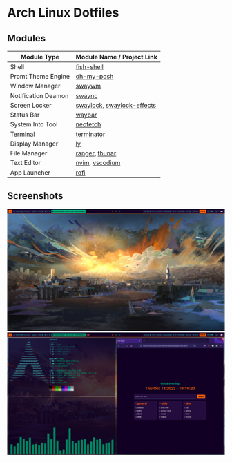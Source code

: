 # Arch Linux Dotfiles

## Modules 

|**Module Type**|**Module Name / Project Link**|      
|---------------|----------------| 
|Shell|[fish-shell](https://github.com/fish-shell/fish-shell)|
|Promt Theme Engine|[oh-my-posh](https://github.com/JanDeDobbeleer/oh-my-posh)|
|Window Manager|[swaywm](https://github.com/swaywm/sway)|
|Notification Deamon|[swaync](https://github.com/ErikReider/SwayNotificationCenter)|
|Screen Locker|[swaylock](https://github.com/swaywm/swaylock), [swaylock-effects](https://github.com/mortie/swaylock-effects)|
|Status Bar|[waybar](https://github.com/Alexays/Waybar)|
|System Into Tool|[neofetch](https://github.com/dylanaraps/neofetch)|
|Terminal|[terminator](https://github.com/gnome-terminator/terminator)|
|Display Manager|[ly](https://github.com/fairyglade/ly)|
|File Manager|[ranger](https://github.com/ranger/ranger), [thunar](https://github.com/xfce-mirror/thunar)|
|Text Editor|[nvim](https://github.com/neovim/neovim), [vscodium](https://github.com/VSCodium/vscodium)|
|App Launcher|[rofi](https://github.com/davatorium/rofi)|

<!---
- Shell : fish
- Promt Theme Engine : oh-my-posh
- Window Manager : swaywm
- Notification Daemon : swaync
- Screen Locker : swaylock +  swaylock-effects 
- Status Bar : waybar
- System Info Tool : neofetch
- Terminal : terminator
- Display Manager : ly
- File Manager : ranger
- Text Editor: Nvim / VSCodium
- Window Switcher/App Launcher : rofi
--->

## Screenshots

![image](/img/desktop1.png)
![image](/img/desktop2.png)
